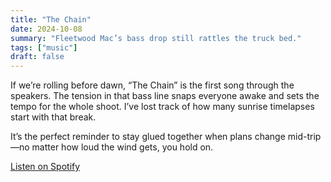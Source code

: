 ```yaml
---
title: "The Chain"
date: 2024-10-08
summary: "Fleetwood Mac’s bass drop still rattles the truck bed."
tags: ["music"]
draft: false
---
```


If we’re rolling before dawn, “The Chain” is the first song through the speakers. The tension in that bass line snaps everyone awake and sets the tempo for the whole shoot. I’ve lost track of how many sunrise timelapses start with that break.

It’s the perfect reminder to stay glued together when plans change mid-trip—no matter how loud the wind gets, you hold on.

[Listen on Spotify](https://open.spotify.com/search/fleetwood%20mac%20the%20chain)
